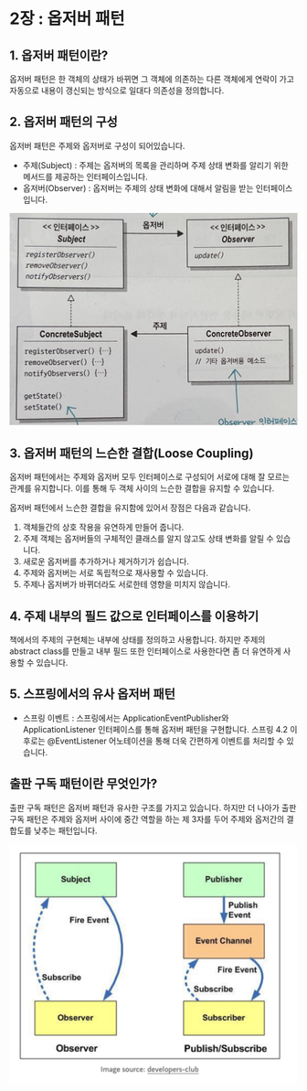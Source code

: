 # 2장 :  옵저버 패턴

## 1. 옵저버 패턴이란?

옵저버 패턴은 한 객체의 상태가 바뀌면 그 객체에 의존하는 다른 객체에게 연락이 가고 자동으로 내용이 갱신되는 방식으로 일대다 의존성을 정의합니다.

## 2. 옵저버 패턴의 구성

옵저버 패턴은 주제와 옵저버로 구성이 되어있습니다.

* 주제(Subject) : 주제는 옵저버의 목록을 관리하며 주제 상태 변화를 알리기 위한 메서드를 제공하는 인터페이스입니다.
* 옵저버(Observer) : 옵저버는 주제의 상태 변화에 대해서 알림을 받는 인터페이스입니다.

![](img/observerpattern.jpeg)

## 3. 옵저버 패턴의 느슨한 결합(Loose Coupling)

옵저버 패턴에서는 주제와 옵저버 모두 인터페이스로 구성되어 서로에 대해 잘 모르는 관계를 유지합니다. 이를 통해 두 객체 사이의 느슨한 결합을 유지할 수 있습니다.

옵저버 패턴에서 느슨한 결합을 유지함에 있어서 장점은 다음과 같습니다.
1. 객체들간의 상호 작용을 유연하게 만들어 줍니다.
2. 주제 객체는 옵저버들의 구체적인 클래스를 알지 않고도 상태 변화를 알릴 수 있습니다.
3. 새로운 옵저버를 추가하거나 제거하기가 쉽습니다.
4. 주제와 옵저버는 서로 독립적으로 재사용할 수 있습니다.
5. 주제나 옵저버가 바뀌더라도 서로한테 영향을 미치지 않습니다.

## 4. 주제 내부의 필드 값으로 인터페이스를 이용하기

책에서의 주제의 구현체는 내부에 상태를 정의하고 사용합니다. 하지만 주제의 abstract class를 만들고 내부 필드 또한 인터페이스로 사용한다면 좀 더 유연하게 사용할 수 있습니다.

## 5. 스프링에서의 유사 옵저버 패턴

* 스프링 이벤트 : 스프링에서는 ApplicationEventPublisher와 ApplicationListener 인터페이스를 통해 옵저버 패턴을 구현합니다. 스프링 4.2 이후로는 @EventListener 어노테이션을 통해 더욱 간편하게 이벤트를 처리할 수 있습니다.

## 출판 구독 패턴이란 무엇인가?

출판 구독 패턴은 옵저버 패턴과 유사한 구조를 가지고 있습니다. 하지만 더 나아가 출판 구독 패턴은 주제와 옵저버 사이에 중간 역할을 하는 제 3자를 두어 주제와 옵저간의 결합도를 낮추는 패턴입니다.

![출판 구독 패턴](img/diffObserverPublisherSubscriber.png)